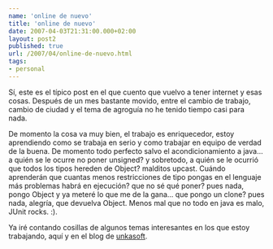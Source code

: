 ```yaml
---
name: 'online de nuevo'
title: 'online de nuevo'
date: 2007-04-03T21:31:00.000+02:00
layout: post2
published: true
url: /2007/04/online-de-nuevo.html
tags: 
- personal
---
```


Sí, este es el típico post en el que cuento que vuelvo a tener internet y esas cosas. Después de un mes bastante movido, entre el cambio de trabajo, cambio de ciudad y el tema de agroguía no he tenido tiempo casi para nada.  
  
De momento la cosa va muy bien, el trabajo es enriquecedor, estoy aprendiendo como se trabaja en serio y como trabajar en equipo de verdad de la buena. De momento todo perfecto salvo el acondicionamiento a java... a quién se le ocurre no poner unsigned? y sobretodo, a quién se le ocurrió que todos los tipos hereden de Object? malditos upcast. Cuándo aprenderán que cuantas menos restricciones de tipo pongas en el lenguaje más problemas habrá en ejecución? que no sé qué poner? pues nada, pongo Object y ya meteré lo que me de la gana... que pongo un clone? pues nada, alegría, que devuelva Object. Menos mal que no todo en java es malo, JUnit rocks. :).  
  
Ya iré contando cosillas de algunos temas interesantes en los que estoy trabajando, aquí y en el blog de [unkasoft](http://eskasiunblog.blogspot.com/).